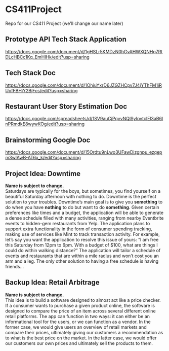 # CS411Project

Repo for our CS411 Project (we'll change our name later)

## Prototype API Tech Stack Application

https://docs.google.com/document/d/1gHSLr5KMDzN0hGvAHWXQNHq7RtDLcHBCc1Kq_EmHIHk/edit?usp=sharing

## Tech Stack Doc

https://docs.google.com/document/d/1OhjuYxrD6JZGZHCpv7J4jYThFM1iRUofFBHiY2BjFcs/edit?usp=sharing

## Restaurant User Story Estimation Doc

https://docs.google.com/spreadsheets/d/1SV9auCjPqvvNQlSyIpvtclEl3aB6lnPRmdkE8wywKOg/edit?usp=sharing

## Brainstorming Google Doc

https://docs.google.com/document/d/15Ordtu9nLwo3UFawDizgnpu_ezqepm3wlAwB-AT6x_k/edit?usp=sharing

## Project Idea: Downtime

**Name is subject to change.**  
Saturdays are typically for the boys, but sometimes, you find yourself on a beautiful Saturday afternoon with nothing to do. Downtime is the perfect solution to your troubles. Downtime’s main goal is to give you **something** to do when you have **nothing** to do but want to do **something**. Given certain preferences like times and a budget, the application will be able to generate a dense schedule filled with many activities, ranging from nearby Eventbrite events to hidden-gem restaurants from Yelp. The application plans to support extra functionality in the form of consumer spending tracking, making use of services like Mint to track transaction activity. For example, let’s say you want the application to resolve this issue of yours: “I am free this Saturday from 12pm to 6pm. With a budget of $100, what are things I could do within walking distance?” The application will tailor a schedule of events and restaurants that are within a mile radius and won’t cost you an arm and a leg. The only other solution to having a free schedule is having friends...

## Backup Idea: Retail Arbitrage

**Name is subject to change.**  
This idea is to build a software designed to almost act like a price checker. If a consumer wants to purchase a given product online, the software is designed to compare the price of an item across several different online retail platforms. The app can function in two ways: it can either be an informational tool for the users, or we can function as a vendor. In the former case, we would give users an overview of retail markets and compare their prices, ultimately giving our customers a recommendation as to what is the best price on the market. In the latter case, we would offer our customers our own prices and ultimately sell the products to them.
